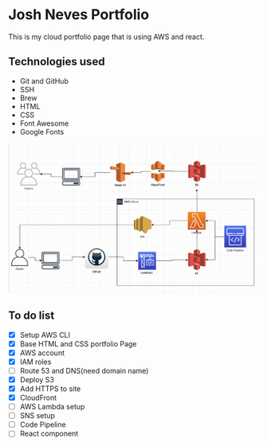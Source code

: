# Josh Neves Portfolio

This is my cloud portfolio page that is using AWS and react.

## Technologies used
- Git and GitHub
- SSH
- Brew
- HTML
- CSS
- Font Awesome
- Google Fonts


![](images/architecture_v1.png)




## To do list
- [x] Setup AWS CLI
- [x] Base HTML and CSS portfolio Page
- [x] AWS account
- [x] IAM roles
- [ ] Route 53 and DNS(need domain name)
- [x] Deploy S3
- [x] Add HTTPS to site 
- [x] CloudFront 
- [ ] AWS Lambda setup
- [ ] SNS setup
- [ ] Code Pipeline
- [ ] React component
